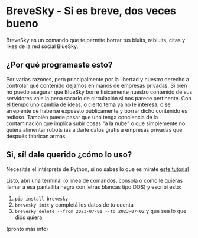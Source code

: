 # BreveSky - Si es breve, dos veces bueno

BreveSky es un comando que te permite borrar tus bluits, rebluits, citas y likes de la red social BlueSky.

## ¿Por qué programaste esto?
Por varias razones, pero principalmente por la libertad y nuestro derecho a controlar qué contenido dejamos en manos de empresas privadas.
Si bien no puedo asegurar que BlueSky borre físicamente nuestro contenido de sus servidores vale la pena sacarlo de circulación si nos parece pertinente. Con el tiempo uno cambia de ideas, o cierto tema ya no le interesa, o se arrepiente de haberse expuesto públicamente y borrar dicho contenido es tedioso.
También puede pasar que uno tenga conciencia de la contaminación que implica subir cosas "a la nube" o que simplemente no quiera alimentar robots ias a darle datos gratis a empresas privadas que después fabrican armas.

## Si, sí! dale querido ¿cómo lo uso?

Necesitás el intérprete de Python, si no sabes lo que es mirate [este tutorial](https://kinsta.com/es/base-de-conocimiento/instalar-python/)

Listo, abrí una terminal (o línea de comandos, consola o como le quieras llamar a esa pantallita negra con letras blancas tipo DOS) y escribí esto:

1. `pip install brevesky`
2. `brevesky init` y completá los datos de tu cuenta
3. `brevesky delete --from 2023-07-01 --to 2023-07-02` y que sea lo que diós quiera

(pronto más info)
